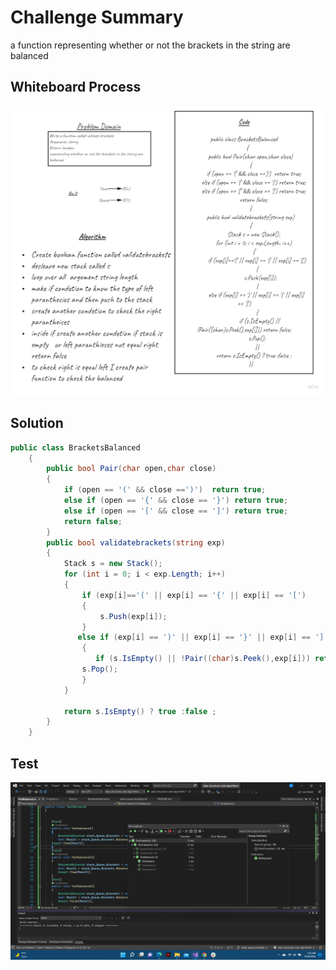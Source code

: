 # Challenge Summary
a function representing whether
or not the brackets in the string are balanced

## Whiteboard Process
![image](../assert/stack-queue-brackets.jpg)

## Solution
```c#
public class BracketsBalanced
    {
        public bool Pair(char open,char close)
        {
            if (open == '(' && close ==')')  return true; 
            else if (open == '{' && close == '}') return true;
            else if (open == '[' && close == ']') return true;
            return false;
        }
        public bool validatebrackets(string exp)
        {
            Stack s = new Stack();
            for (int i = 0; i < exp.Length; i++)
            {
                if (exp[i]=='(' || exp[i] == '{' || exp[i] == '[')
                {
                    s.Push(exp[i]);
                }
               else if (exp[i] == ')' || exp[i] == '}' || exp[i] == ']')
                {
                   if (s.IsEmpty() || !Pair((char)s.Peek(),exp[i])) return false;
                s.Pop();
                }
            }
           
            return s.IsEmpty() ? true :false ;
        }
    }
```

## Test
![image](../data-structures-and-algorithms/stack-queue-brackets/PassedTest.png)